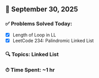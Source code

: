 ## 📅 September 30, 2025

### ✅ Problems Solved Today:
- [x] Length of Loop in LL
- [x] LeetCode 234: Palindromic Linked List

### 🔍 Topics: Linked List
### ⏱ Time Spent: ~1 hr
